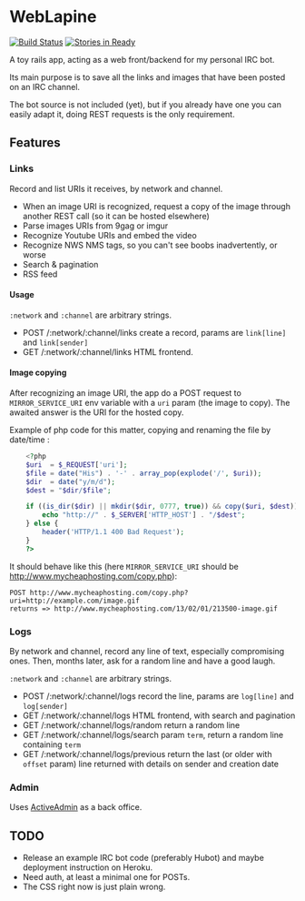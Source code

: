 # WebLapine

[![Build Status](https://secure.travis-ci.org/AlSquire/WebLapine.png)](http://travis-ci.org/AlSquire/WebLapine)
[![Stories in Ready](https://badge.waffle.io/AlSquire/WebLapine.png?label=ready)](https://waffle.io/AlSquire/WebLapine)  

A toy rails app, acting as a web front/backend for my personal IRC bot.

Its main purpose is to save all the links and images that have been posted on an IRC channel.

The bot source is not included (yet), but if you already have one you can easily adapt it, doing REST requests is the only requirement.

## Features

### Links
Record and list URIs it receives, by network and channel.

* When an image URI is recognized, request a copy of the image through another REST call (so it can be hosted elsewhere)
* Parse images URIs from 9gag or imgur
* Recognize Youtube URIs and embed the video
* Recognize NWS NMS tags, so you can't see boobs inadvertently, or worse
* Search & pagination
* RSS feed

#### Usage
`:network` and `:channel` are arbitrary strings.

* POST /:network/:channel/links create a record, params are `link[line]` and `link[sender]`
* GET  /:network/:channel/links HTML frontend.

#### Image copying
After recognizing an image URI, the app do a POST request to `MIRROR_SERVICE_URI` env variable with a `uri` param (the image to copy). The awaited answer is the URI for the hosted copy.

Example of php code for this matter, copying and renaming the file by date/time :

```php
    <?php
    $uri  = $_REQUEST['uri'];
    $file = date("His") . '-' . array_pop(explode('/', $uri));
    $dir  = date("y/m/d");
    $dest = "$dir/$file";

    if ((is_dir($dir) || mkdir($dir, 0777, true)) && copy($uri, $dest)) {
        echo "http://" . $_SERVER['HTTP_HOST'] . "/$dest";
    } else {
        header('HTTP/1.1 400 Bad Request');
    }
    ?>
```

It should behave like this (here `MIRROR_SERVICE_URI` should be http://www.mycheaphosting.com/copy.php):

    POST http://www.mycheaphosting.com/copy.php?uri=http://example.com/image.gif
    returns => http://www.mycheaphosting.com/13/02/01/213500-image.gif

### Logs
By network and channel, record any line of text, especially compromising ones. Then, months later, ask for a random line and have a good laugh.

`:network` and `:channel` are arbitrary strings.

* POST /:network/:channel/logs record the line, params are `log[line]` and `log[sender]`
* GET  /:network/:channel/logs HTML frontend, with search and pagination
* GET  /:network/:channel/logs/random return a random line
* GET  /:network/:channel/logs/search param `term`, return a random line containing `term`
* GET  /:network/:channel/logs/previous return the last (or older with `offset` param) line returned with details on sender and creation date

### Admin
Uses [ActiveAdmin](https://github.com/gregbell/active_admin) as a back office.

## TODO
* Release an example IRC bot code (preferably Hubot) and maybe deployment instruction on Heroku.
* Need auth, at least a minimal one for POSTs.
* The CSS right now is just plain wrong.
